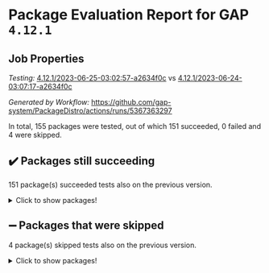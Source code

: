 # Package Evaluation Report for GAP `4.12.1`

## Job Properties

*Testing:* [4.12.1/2023-06-25-03:02:57-a2634f0c](https://github.com/gap-system/PackageDistro/blob/data/reports/4.12.1/2023-06-25-03:02:57-a2634f0c) vs [4.12.1/2023-06-24-03:07:17-a2634f0c](https://github.com/gap-system/PackageDistro/blob/data/reports/4.12.1/2023-06-24-03:07:17-a2634f0c)

*Generated by Workflow:* https://github.com/gap-system/PackageDistro/actions/runs/5367363297

In total, 155 packages were tested, out of which 151 succeeded, 0 failed and 4 were skipped.

## :heavy_check_mark: Packages still succeeding

151 package(s) succeeded tests also on the previous version.
<details><summary>Click to show packages!</summary>

- 4ti2interface 2023.02-04 [(success)](https://github.com/gap-system/PackageDistro/actions/runs/5367363297/jobs/9737553010)
- ace 5.6.2 [(success)](https://github.com/gap-system/PackageDistro/actions/runs/5367363297/jobs/9737553076)
- aclib 1.3.2 [(success)](https://github.com/gap-system/PackageDistro/actions/runs/5367363297/jobs/9737553129)
- agt 0.3.1 [(success)](https://github.com/gap-system/PackageDistro/actions/runs/5367363297/jobs/9737553191)
- alnuth 3.2.1 [(success)](https://github.com/gap-system/PackageDistro/actions/runs/5367363297/jobs/9737553258)
- anupq 3.3.0 [(success)](https://github.com/gap-system/PackageDistro/actions/runs/5367363297/jobs/9737553313)
- atlasrep 2.1.6 [(success)](https://github.com/gap-system/PackageDistro/actions/runs/5367363297/jobs/9737553373)
- autodoc 2023.06.19 [(success)](https://github.com/gap-system/PackageDistro/actions/runs/5367363297/jobs/9737553424)
- automata 1.15 [(success)](https://github.com/gap-system/PackageDistro/actions/runs/5367363297/jobs/9737553496)
- automgrp 1.3.2 [(success)](https://github.com/gap-system/PackageDistro/actions/runs/5367363297/jobs/9737553538)
- autpgrp 1.11 [(success)](https://github.com/gap-system/PackageDistro/actions/runs/5367363297/jobs/9737553599)
- cap 2023.06-04 [(success)](https://github.com/gap-system/PackageDistro/actions/runs/5367363297/jobs/9737553648)
- caratinterface 2.3.5 [(success)](https://github.com/gap-system/PackageDistro/actions/runs/5367363297/jobs/9737553711)
- cddinterface 2022.11.01 [(success)](https://github.com/gap-system/PackageDistro/actions/runs/5367363297/jobs/9737553769)
- circle 1.6.6 [(success)](https://github.com/gap-system/PackageDistro/actions/runs/5367363297/jobs/9737553816)
- classicpres 1.22 [(success)](https://github.com/gap-system/PackageDistro/actions/runs/5367363297/jobs/9737553861)
- cohomolo 1.6.11 [(success)](https://github.com/gap-system/PackageDistro/actions/runs/5367363297/jobs/9737553912)
- congruence 1.2.5 [(success)](https://github.com/gap-system/PackageDistro/actions/runs/5367363297/jobs/9737553947)
- corelg 1.56 [(success)](https://github.com/gap-system/PackageDistro/actions/runs/5367363297/jobs/9737553994)
- crime 1.6 [(success)](https://github.com/gap-system/PackageDistro/actions/runs/5367363297/jobs/9737554034)
- crisp 1.4.6 [(success)](https://github.com/gap-system/PackageDistro/actions/runs/5367363297/jobs/9737554084)
- crypting 0.10.4 [(success)](https://github.com/gap-system/PackageDistro/actions/runs/5367363297/jobs/9737554129)
- cryst 4.1.26 [(success)](https://github.com/gap-system/PackageDistro/actions/runs/5367363297/jobs/9737554218)
- crystcat 1.1.10 [(success)](https://github.com/gap-system/PackageDistro/actions/runs/5367363297/jobs/9737554276)
- ctbllib 1.3.6 [(success)](https://github.com/gap-system/PackageDistro/actions/runs/5367363297/jobs/9737554320)
- cubefree 1.19 [(success)](https://github.com/gap-system/PackageDistro/actions/runs/5367363297/jobs/9737554382)
- curlinterface 2.3.2 [(success)](https://github.com/gap-system/PackageDistro/actions/runs/5367363297/jobs/9737554445)
- cvec 2.8.1 [(success)](https://github.com/gap-system/PackageDistro/actions/runs/5367363297/jobs/9737554503)
- datastructures 0.3.0 [(success)](https://github.com/gap-system/PackageDistro/actions/runs/5367363297/jobs/9737554555)
- deepthought 1.0.6 [(success)](https://github.com/gap-system/PackageDistro/actions/runs/5367363297/jobs/9737554600)
- design 1.8 [(success)](https://github.com/gap-system/PackageDistro/actions/runs/5367363297/jobs/9737554650)
- difsets 2.3.1 [(success)](https://github.com/gap-system/PackageDistro/actions/runs/5367363297/jobs/9737554708)
- digraphs 1.6.2 [(success)](https://github.com/gap-system/PackageDistro/actions/runs/5367363297/jobs/9737554751)
- edim 1.3.7 [(success)](https://github.com/gap-system/PackageDistro/actions/runs/5367363297/jobs/9737554796)
- example 4.3.4 [(success)](https://github.com/gap-system/PackageDistro/actions/runs/5367363297/jobs/9737554843)
- examplesforhomalg 2023.02-04 [(success)](https://github.com/gap-system/PackageDistro/actions/runs/5367363297/jobs/9737554876)
- factint 1.6.3 [(success)](https://github.com/gap-system/PackageDistro/actions/runs/5367363297/jobs/9737554948)
- ferret 1.0.9 [(success)](https://github.com/gap-system/PackageDistro/actions/runs/5367363297/jobs/9737554997)
- fga 1.5.0 [(success)](https://github.com/gap-system/PackageDistro/actions/runs/5367363297/jobs/9737555037)
- fining 1.5.5 [(success)](https://github.com/gap-system/PackageDistro/actions/runs/5367363297/jobs/9737555089)
- float 1.0.3 [(success)](https://github.com/gap-system/PackageDistro/actions/runs/5367363297/jobs/9737555141)
- format 1.4.3 [(success)](https://github.com/gap-system/PackageDistro/actions/runs/5367363297/jobs/9737555196)
- forms 1.2.9 [(success)](https://github.com/gap-system/PackageDistro/actions/runs/5367363297/jobs/9737555239)
- fplsa 1.2.6 [(success)](https://github.com/gap-system/PackageDistro/actions/runs/5367363297/jobs/9737555288)
- fr 2.4.12 [(success)](https://github.com/gap-system/PackageDistro/actions/runs/5367363297/jobs/9737555336)
- francy 2.0.3 [(success)](https://github.com/gap-system/PackageDistro/actions/runs/5367363297/jobs/9737555384)
- fwtree 1.3 [(success)](https://github.com/gap-system/PackageDistro/actions/runs/5367363297/jobs/9737555428)
- gapdoc 1.6.6 [(success)](https://github.com/gap-system/PackageDistro/actions/runs/5367363297/jobs/9737555482)
- gauss 2023.02-04 [(success)](https://github.com/gap-system/PackageDistro/actions/runs/5367363297/jobs/9737555521)
- gaussforhomalg 2023.02-04 [(success)](https://github.com/gap-system/PackageDistro/actions/runs/5367363297/jobs/9737555584)
- gbnp 1.0.5 [(success)](https://github.com/gap-system/PackageDistro/actions/runs/5367363297/jobs/9737555633)
- generalizedmorphismsforcap 2023.03-01 [(success)](https://github.com/gap-system/PackageDistro/actions/runs/5367363297/jobs/9737555678)
- genss 1.6.8 [(success)](https://github.com/gap-system/PackageDistro/actions/runs/5367363297/jobs/9737555725)
- gradedmodules 2023.02-04 [(success)](https://github.com/gap-system/PackageDistro/actions/runs/5367363297/jobs/9737555770)
- gradedringforhomalg 2023.02-04 [(success)](https://github.com/gap-system/PackageDistro/actions/runs/5367363297/jobs/9737555826)
- grape 4.9.0 [(success)](https://github.com/gap-system/PackageDistro/actions/runs/5367363297/jobs/9737555873)
- groupoids 1.73 [(success)](https://github.com/gap-system/PackageDistro/actions/runs/5367363297/jobs/9737555925)
- grpconst 2.6.4 [(success)](https://github.com/gap-system/PackageDistro/actions/runs/5367363297/jobs/9737555961)
- guarana 0.96.3 [(success)](https://github.com/gap-system/PackageDistro/actions/runs/5367363297/jobs/9737556009)
- guava 3.18 [(success)](https://github.com/gap-system/PackageDistro/actions/runs/5367363297/jobs/9737556047)
- hap 1.56 [(success)](https://github.com/gap-system/PackageDistro/actions/runs/5367363297/jobs/9737556098)
- hapcryst 0.1.15 [(success)](https://github.com/gap-system/PackageDistro/actions/runs/5367363297/jobs/9737556147)
- hecke 1.5.3 [(success)](https://github.com/gap-system/PackageDistro/actions/runs/5367363297/jobs/9737556196)
- help 3.5 [(success)](https://github.com/gap-system/PackageDistro/actions/runs/5367363297/jobs/9737556256)
- homalg 2023.02-05 [(success)](https://github.com/gap-system/PackageDistro/actions/runs/5367363297/jobs/9737556300)
- homalgtocas 2023.02-04 [(success)](https://github.com/gap-system/PackageDistro/actions/runs/5367363297/jobs/9737556342)
- idrel 2.45 [(success)](https://github.com/gap-system/PackageDistro/actions/runs/5367363297/jobs/9737556382)
- images 1.3.1 [(success)](https://github.com/gap-system/PackageDistro/actions/runs/5367363297/jobs/9737556431)
- intpic 0.3.0 [(success)](https://github.com/gap-system/PackageDistro/actions/runs/5367363297/jobs/9737556478)
- io 4.8.1 [(success)](https://github.com/gap-system/PackageDistro/actions/runs/5367363297/jobs/9737556529)
- io_forhomalg 2023.02-04 [(success)](https://github.com/gap-system/PackageDistro/actions/runs/5367363297/jobs/9737556579)
- irredsol 1.4.4 [(success)](https://github.com/gap-system/PackageDistro/actions/runs/5367363297/jobs/9737556621)
- json 2.1.1 [(success)](https://github.com/gap-system/PackageDistro/actions/runs/5367363297/jobs/9737556674)
- jupyterkernel 1.5.0 [(success)](https://github.com/gap-system/PackageDistro/actions/runs/5367363297/jobs/9737556720)
- jupyterviz 1.5.6 [(success)](https://github.com/gap-system/PackageDistro/actions/runs/5367363297/jobs/9737556769)
- kan 1.35 [(success)](https://github.com/gap-system/PackageDistro/actions/runs/5367363297/jobs/9737556814)
- kbmag 1.5.11 [(success)](https://github.com/gap-system/PackageDistro/actions/runs/5367363297/jobs/9737556856)
- laguna 3.9.6 [(success)](https://github.com/gap-system/PackageDistro/actions/runs/5367363297/jobs/9737556921)
- liealgdb 2.2.1 [(success)](https://github.com/gap-system/PackageDistro/actions/runs/5367363297/jobs/9737556969)
- liepring 2.8 [(success)](https://github.com/gap-system/PackageDistro/actions/runs/5367363297/jobs/9737557024)
- liering 2.4.2 [(success)](https://github.com/gap-system/PackageDistro/actions/runs/5367363297/jobs/9737557076)
- linearalgebraforcap 2023.06-02 [(success)](https://github.com/gap-system/PackageDistro/actions/runs/5367363297/jobs/9737557127)
- localizeringforhomalg 2023.02-04 [(success)](https://github.com/gap-system/PackageDistro/actions/runs/5367363297/jobs/9737557178)
- loops 3.4.3 [(success)](https://github.com/gap-system/PackageDistro/actions/runs/5367363297/jobs/9737557242)
- lpres 1.0.3 [(success)](https://github.com/gap-system/PackageDistro/actions/runs/5367363297/jobs/9737557302)
- majoranaalgebras 1.5.1 [(success)](https://github.com/gap-system/PackageDistro/actions/runs/5367363297/jobs/9737557368)
- mapclass 1.4.6 [(success)](https://github.com/gap-system/PackageDistro/actions/runs/5367363297/jobs/9737557430)
- matgrp 0.70 [(success)](https://github.com/gap-system/PackageDistro/actions/runs/5367363297/jobs/9737557489)
- matricesforhomalg 2023.02-04 [(success)](https://github.com/gap-system/PackageDistro/actions/runs/5367363297/jobs/9737557544)
- modisom 2.5.4 [(success)](https://github.com/gap-system/PackageDistro/actions/runs/5367363297/jobs/9737557589)
- modulepresentationsforcap 2023.06-02 [(success)](https://github.com/gap-system/PackageDistro/actions/runs/5367363297/jobs/9737557638)
- modules 2023.02-04 [(success)](https://github.com/gap-system/PackageDistro/actions/runs/5367363297/jobs/9737557705)
- monoidalcategories 2023.05-03 [(success)](https://github.com/gap-system/PackageDistro/actions/runs/5367363297/jobs/9737557765)
- nconvex 2022.09-01 [(success)](https://github.com/gap-system/PackageDistro/actions/runs/5367363297/jobs/9737557809)
- nilmat 1.4.2 [(success)](https://github.com/gap-system/PackageDistro/actions/runs/5367363297/jobs/9737557858)
- nock 1.5 [(success)](https://github.com/gap-system/PackageDistro/actions/runs/5367363297/jobs/9737557909)
- normalizinterface 1.3.6 [(success)](https://github.com/gap-system/PackageDistro/actions/runs/5367363297/jobs/9737557962)
- nq 2.5.10 [(success)](https://github.com/gap-system/PackageDistro/actions/runs/5367363297/jobs/9737558017)
- numericalsgps 1.3.1 [(success)](https://github.com/gap-system/PackageDistro/actions/runs/5367363297/jobs/9737558072)
- openmath 11.5.3 [(success)](https://github.com/gap-system/PackageDistro/actions/runs/5367363297/jobs/9737558142)
- orb 4.9.0 [(success)](https://github.com/gap-system/PackageDistro/actions/runs/5367363297/jobs/9737558194)
- packagemanager 1.4.1 [(success)](https://github.com/gap-system/PackageDistro/actions/runs/5367363297/jobs/9737558252)
- patternclass 2.4.3 [(success)](https://github.com/gap-system/PackageDistro/actions/runs/5367363297/jobs/9737558296)
- permut 2.0.4 [(success)](https://github.com/gap-system/PackageDistro/actions/runs/5367363297/jobs/9737558352)
- polenta 1.3.10 [(success)](https://github.com/gap-system/PackageDistro/actions/runs/5367363297/jobs/9737558416)
- polymaking 0.8.6 [(success)](https://github.com/gap-system/PackageDistro/actions/runs/5367363297/jobs/9737558479)
- primgrp 3.4.4 [(success)](https://github.com/gap-system/PackageDistro/actions/runs/5367363297/jobs/9737558524)
- profiling 2.5.2 [(success)](https://github.com/gap-system/PackageDistro/actions/runs/5367363297/jobs/9737558602)
- qpa 1.34 [(success)](https://github.com/gap-system/PackageDistro/actions/runs/5367363297/jobs/9737558665)
- quagroup 1.8.3 [(success)](https://github.com/gap-system/PackageDistro/actions/runs/5367363297/jobs/9737558725)
- radiroot 2.9 [(success)](https://github.com/gap-system/PackageDistro/actions/runs/5367363297/jobs/9737558786)
- rcwa 4.7.1 [(success)](https://github.com/gap-system/PackageDistro/actions/runs/5367363297/jobs/9737558848)
- rds 1.8 [(success)](https://github.com/gap-system/PackageDistro/actions/runs/5367363297/jobs/9737558904)
- recog 1.4.2 [(success)](https://github.com/gap-system/PackageDistro/actions/runs/5367363297/jobs/9737558952)
- repndecomp 1.3.0 [(success)](https://github.com/gap-system/PackageDistro/actions/runs/5367363297/jobs/9737558992)
- repsn 3.1.1 [(success)](https://github.com/gap-system/PackageDistro/actions/runs/5367363297/jobs/9737559050)
- resclasses 4.7.3 [(success)](https://github.com/gap-system/PackageDistro/actions/runs/5367363297/jobs/9737559100)
- ringsforhomalg 2023.02-05 [(success)](https://github.com/gap-system/PackageDistro/actions/runs/5367363297/jobs/9737559165)
- sco 2023.02-04 [(success)](https://github.com/gap-system/PackageDistro/actions/runs/5367363297/jobs/9737559236)
- scscp 2.4.1 [(success)](https://github.com/gap-system/PackageDistro/actions/runs/5367363297/jobs/9737559274)
- semigroups 5.2.1 [(success)](https://github.com/gap-system/PackageDistro/actions/runs/5367363297/jobs/9737559319)
- sglppow 2.3 [(success)](https://github.com/gap-system/PackageDistro/actions/runs/5367363297/jobs/9737559361)
- sgpviz 0.999.5 [(success)](https://github.com/gap-system/PackageDistro/actions/runs/5367363297/jobs/9737559414)
- simpcomp 2.1.14 [(success)](https://github.com/gap-system/PackageDistro/actions/runs/5367363297/jobs/9737559459)
- singular 2023.02.09 [(success)](https://github.com/gap-system/PackageDistro/actions/runs/5367363297/jobs/9737559514)
- sl2reps 1.1 [(success)](https://github.com/gap-system/PackageDistro/actions/runs/5367363297/jobs/9737559569)
- sla 1.5.3 [(success)](https://github.com/gap-system/PackageDistro/actions/runs/5367363297/jobs/9737559620)
- smallgrp 1.5.3 [(success)](https://github.com/gap-system/PackageDistro/actions/runs/5367363297/jobs/9737559668)
- smallsemi 0.6.13 [(success)](https://github.com/gap-system/PackageDistro/actions/runs/5367363297/jobs/9737559721)
- sonata 2.9.6 [(success)](https://github.com/gap-system/PackageDistro/actions/runs/5367363297/jobs/9737559772)
- sophus 1.27 [(success)](https://github.com/gap-system/PackageDistro/actions/runs/5367363297/jobs/9737559812)
- spinsym 1.5.2 [(success)](https://github.com/gap-system/PackageDistro/actions/runs/5367363297/jobs/9737559863)
- standardff 0.9.4 [(success)](https://github.com/gap-system/PackageDistro/actions/runs/5367363297/jobs/9737559918)
- symbcompcc 1.3.2 [(success)](https://github.com/gap-system/PackageDistro/actions/runs/5367363297/jobs/9737559975)
- thelma 1.3 [(success)](https://github.com/gap-system/PackageDistro/actions/runs/5367363297/jobs/9737560027)
- tomlib 1.2.9 [(success)](https://github.com/gap-system/PackageDistro/actions/runs/5367363297/jobs/9737560079)
- toolsforhomalg 2023.05-01 [(success)](https://github.com/gap-system/PackageDistro/actions/runs/5367363297/jobs/9737560131)
- toric 1.9.5 [(success)](https://github.com/gap-system/PackageDistro/actions/runs/5367363297/jobs/9737560186)
- toricvarieties 2022.07.13 [(success)](https://github.com/gap-system/PackageDistro/actions/runs/5367363297/jobs/9737560233)
- transgrp 3.6.4 [(success)](https://github.com/gap-system/PackageDistro/actions/runs/5367363297/jobs/9737560292)
- ugaly 4.0.3 [(success)](https://github.com/gap-system/PackageDistro/actions/runs/5367363297/jobs/9737560346)
- unipot 1.5 [(success)](https://github.com/gap-system/PackageDistro/actions/runs/5367363297/jobs/9737560413)
- unitlib 4.2.0 [(success)](https://github.com/gap-system/PackageDistro/actions/runs/5367363297/jobs/9737560475)
- utils 0.82 [(success)](https://github.com/gap-system/PackageDistro/actions/runs/5367363297/jobs/9737560537)
- uuid 0.7 [(success)](https://github.com/gap-system/PackageDistro/actions/runs/5367363297/jobs/9737560597)
- walrus 0.9991 [(success)](https://github.com/gap-system/PackageDistro/actions/runs/5367363297/jobs/9737560654)
- wedderga 4.10.4 [(success)](https://github.com/gap-system/PackageDistro/actions/runs/5367363297/jobs/9737560706)
- xmod 2.91 [(success)](https://github.com/gap-system/PackageDistro/actions/runs/5367363297/jobs/9737560777)
- xmodalg 1.23 [(success)](https://github.com/gap-system/PackageDistro/actions/runs/5367363297/jobs/9737560836)
- yangbaxter 0.10.3 [(success)](https://github.com/gap-system/PackageDistro/actions/runs/5367363297/jobs/9737560899)
- zeromqinterface 0.14 [(success)](https://github.com/gap-system/PackageDistro/actions/runs/5367363297/jobs/9737560947)
</details>

## :heavy_minus_sign: Packages that were skipped

4 package(s) skipped tests also on the previous version.
<details><summary>Click to show packages!</summary>

- browse 1.8.21 [(skipped)](https://github.com/gap-system/PackageDistro/actions/runs/5367363297/jobs/9737455366)
- itc 1.5.1 [(skipped)](https://github.com/gap-system/PackageDistro/actions/runs/5367363297/jobs/9737455366)
- polycyclic 2.16 [(skipped)](https://github.com/gap-system/PackageDistro/actions/runs/5367363297/jobs/9737455366)
- xgap 4.31 [(skipped)](https://github.com/gap-system/PackageDistro/actions/runs/5367363297/jobs/9737455366)
</details>

